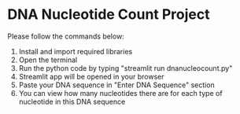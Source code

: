 # DNA Nucleotide Count Project

Please follow the commands below:

1. Install and import required libraries
2. Open the terminal
3. Run the python code by typing "streamlit run dnanucleocount.py"
4. Streamlit app will be opened in your browser
5. Paste your DNA sequence in "Enter DNA Sequence" section
6. You can view how many nucleotides there are for each type of nucleotide in this DNA sequence